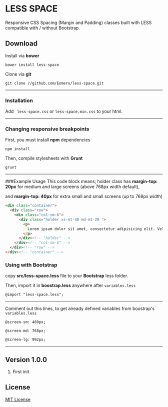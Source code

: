 # LESS SPACE

Responsive CSS Spacing (Margin and Padding) classes built with LESS compatible with / without Bootstrap.

## Download

Install via **bower**

```
bower install less-space
```

Clone via **git**

```
git clone //github.com/Eomerx/less-space.git
```
---
### Installation
Add ``` less-space.css``` or ``` less-space.min.css ``` to your html.

---
### Changing responsive breakpoints
First, you must install **npm** dependencies
```
npm install
```
Then, compile stylesheets with **Grunt**
```
grunt
```
---

###Example Usage
This code block means; holder class has **margin-top: 20px** for medium and large screens (above 768px width default),

and **margin-top: 40px** for extra small and small screens (up to 768px width)

```html
<div class="container">
  <div class="row">
    <div class="col-sm-6">
      <div class="holder xs-mt-40 md-mt-20 ">
        <p>
          Lorem ipsum dolor sit amet, consectetur adipisicing elit. Vel nemo facere veritatis molestias harum eveniet, eius modi?
        </p>
      </div><!-- "holder" -->
    </div><!-- "col-sm-6" -->
  </div><!-- "row" -->
</div><!-- "container" -->
```

### Using with Bootstrap
copy **src/less-space.less** file to your **Bootstrap** less folder.

Then, import it in **boostrap.less** anywhere after ``` variables.less ```

```
@import "less-space.less";
```

---
Comment out this lines, to get already defined variables from boostrap's ``` variables.less ```

```
@screen-sm: 480px;
```

```
@screen-md: 768px;
```

```
@screen-lg: 992px;
```

---


## Version 1.0.0
1. First init


## License
[MIT License](http://en.wikipedia.org/wiki/MIT_License)

